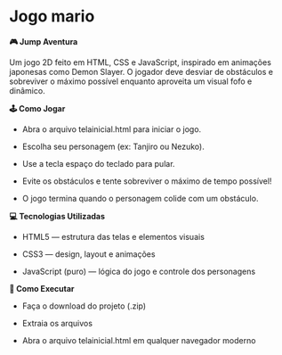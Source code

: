 # Jogo mario

**🎮 Jump Aventura**

  Um jogo 2D feito em HTML, CSS e JavaScript, inspirado em animações japonesas como Demon Slayer. O jogador deve desviar de obstáculos e sobreviver o máximo possível enquanto aproveita um visual fofo e dinâmico.

**🕹️ Como Jogar**

  -  Abra o arquivo telainicial.html para iniciar o jogo.

  -  Escolha seu personagem (ex: Tanjiro ou Nezuko).

  -  Use a tecla espaço do teclado para pular.

  -  Evite os obstáculos e tente sobreviver o máximo de tempo possível!

  -  O jogo termina quando o personagem colide com um obstáculo.

**💻 Tecnologias Utilizadas**

  -  HTML5 — estrutura das telas e elementos visuais

  -  CSS3 — design, layout e animações

   -  JavaScript (puro) — lógica do jogo e controle dos personagens
  
**🚀 Como Executar**

  - Faça o download do projeto (.zip)

  -  Extraia os arquivos

  -  Abra o arquivo telainicial.html em qualquer navegador moderno
